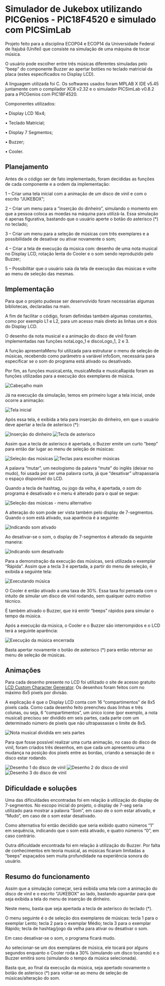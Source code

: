 
# Simulador de Jukebox utilizando PICGenios - PIC18F4520 e simulado com PICSimLab

Projeto feito para a disciplina ECOP04 e ECOP14 da Universidade Federal de Itajubá (Unifei) que consiste na simulação de uma máquina de tocar música. 

O usuário pode escolher entre três músicas diferentes simuladas pelo “beep” do componente Buzzer ao apertar botões no teclado matricial da placa (estes especificados no Display LCD).
	
  A linguagem utilizada foi C. Os softwares usados foram MPLAB X IDE v5.45 juntamente com o compilador XC8 v2.32 e o simulador PICSimLab v0.8.2 para a PICGenios com PIC18F4520.

Componentes utilizados:

• Display LCD 16x4;

• Teclado Matricial;

• Display 7 Segmentos;

• Buzzer;

• Cooler.

## Planejamento

Antes de o código ser de fato implementado, foram decididas as funções de cada componente e a ordem da implementação:

1 – Criar uma tela inicial com a animação de um disco de vinil e com o escrito “JUKEBOX”;

2 – Criar um menu para a “inserção do dinheiro”, simulando o momento em que a pessoa coloca as moedas na máquina para utilizá-la. Essa simulação é apenas figurativa, bastando que o usuário aperte o botão do asterisco (*) no teclado;

3 – Criar um menu para a seleção de músicas com três exemplares e a possibilidade de desativar ou ativar novamente o som;

4 – Criar a tela de execução da música com: desenho de uma nota musical no Display LCD, rotação lenta do Cooler e o som sendo reproduzido pelo Buzzer;

5 – Possibilitar que o usuário saia da tela de execução das músicas e volte ao menu de seleção das mesmas.

## Implementação

Para que o projeto pudesse ser desenvolvido foram necessárias algumas bibliotecas, declaradas na main.

A fim de facilitar o código, foram definidas também algumas constantes, como por exemplo L1 e L2, para um acesso mais direto às linhas um e dois do Display LCD.

O desenho da nota musical e a animação do disco de vinil foram implementadas nas funções notaLogo_1 e discoLogo_1, 2 e 3. 

A função apresentaMenu foi utilizada para estruturar o menu de seleção de músicas, recebendo como parâmetro a variável infoSom, necessária para especificar se o som do programa está ativado ou desativado. 

Por fim, as funções musicaLenta, musicaMedia e musicaRapida foram as funções utilizadas para a execução dos exemplares de música.

![Cabeçalho main](https://i.ibb.co/jTLVZRt/codigo-01.png)

Já na execução da simulação, temos em primeiro lugar a tela inicial, onde ocorre a animação:

![Tela inicial](https://i.ibb.co/ScHbSmW/simula-o-01.png)

Após essa tela, é exibida a tela para inserção do dinheiro, em que o usuário deve apertar a tecla de asterisco (*):

![Inserção do dinheiro](https://i.ibb.co/D43LXdK/simula-o-02.png)
![Tecla de asterisco](https://i.ibb.co/HXDzWjV/teclado-01.png)

Assim que a tecla de asterisco é apertada, o Buzzer emite um curto “beep” para então dar lugar ao menu de seleção de músicas:

![Seleção das músicas](https://i.ibb.co/cYR7ZSx/simula-o-03.png)
![Teclas para escolher músicas](https://i.ibb.co/8D2bXpW/teclado-03.png)

A palavra “mutar”, um neologismo da palavra “mute” do inglês (deixar no mudo), foi usada por ser uma palavra curta, já que “desativar” ultrapassaria o espaço disponível do LCD. 

Quando a tecla de hashtag, ou jogo da velha, é apertada, o som do programa é desativado e o menu é alterado para o qual se segue:

![Seleção das músicas - menu alternativo](https://i.ibb.co/R37yvsV/simula-o-04.png)

A alteração do som pode ser vista também pelo display de 7-segmentos. Quando o som está ativado, sua aparência é a seguinte:

![Indicando som ativado](https://i.ibb.co/vHtX1n1/simula-o-05.png)

Ao desativar-se o som, o display de 7-segmentos é alterado da seguinte maneira:

![Indicando som desativado](https://i.ibb.co/nsCPhzX/simula-o-06.png)

Para a demonstração da execução das músicas, será utilizada o exemplar “Rápida”. Assim que a tecla 3 é apertada, a partir do menu de seleção, é exibida a seguinte tela:

![Executando música](https://i.ibb.co/BZbBfDM/simula-o-07.png)

O Cooler é então ativado a uma taxa de 30%. Essa taxa foi pensada com o intuito de simular um disco de vinil rodando, sem qualquer outro motivo técnico. 

É também ativado o Buzzer, que irá emitir “beeps” rápidos para simular o tempo da música.

Após a execução da música, o Cooler e o Buzzer são interrompidos e o LCD terá a seguinte aparência:

![Execução da música encerrada](https://i.ibb.co/Srv1RTg/simula-o-08.png)

Basta apertar novamente o botão de asterisco (*) para então retornar ao menu de seleção de músicas.

## Animações

Para cada desenho presente no LCD foi utilizado o site de acesso gratuito [LCD Custom Character Generator](https://maxpromer.github.io/LCD-Character-Creator/). Os desenhos foram feitos com no máximo 8x5 pixels por divisão.

A explicação é que o Display LCD conta com 16 “compartimentos” de 8x5 pixels cada. Como cada desenho feito preencheu duas linhas e três colunas, ou seja, 6 “compartimentos”, um único ícone (por exemplo, a nota musical) precisou ser dividido em seis partes, cada parte com um determinado número de pixels que não ultrapassasse o limite de 8x5.

![Nota musical dividida em seis partes](https://i.ibb.co/jw08Ngy/lcd-01.png)

Para que fosse possível realizar uma curta animação, no caso do disco de vinil, foram criados três desenhos, em que cada um apresentou uma mudança na posição dos pixels entre as bordas, criando a sensação de o disco estar rodando.

![Desenho 1 do disco de vinil](https://i.ibb.co/smD1bWT/lcd-02.png)
![Desenho 2 do disco de vinil](https://i.ibb.co/wJ27hMQ/lcd-06.png)
![Desenho 3 do disco de vinil](https://i.ibb.co/pdkfZ4R/lcd-04.png)

## Dificuldade e soluções

Uma das dificuldades encontradas foi em relação à utilização do display de 7-segmentos. No escopo inicial do projeto, o display de 7-seg seria utilizado para mostrar a palavra “Som”, em caso de o som estar ativado, e “Mudo”, em caso de o som estar desativado.

Como alternativa foi então decidido que seria exibido quatro números “1” em sequência, indicando que o som está ativado, e quatro números “0”, em caso contrário.

Outra dificuldade encontrada foi em relação à utilização do Buzzer. Por falta de conhecimentos em teoria musical, as músicas ficaram limitadas a “beeps” espaçados sem muita profundidade na experiência sonora do usuário.

## Resumo do funcionamento

Assim que a simulação começar, será exibida uma tela com a animação do disco de vinil e o escrito “JUKEBOX” ao lado, bastando aguardar para que seja exibida a tela do menu de inserção de dinheiro. 

Neste menu, basta que seja apertada a tecla de asterisco do teclado (*). 

O menu seguinte é o de seleção dos exemplares de músicas: tecla 1 para o exemplar Lento; tecla 2 para o exemplar Médio; tecla 3 para o exemplar Rápido; tecla de hashtag/jogo da velha para ativar ou desativar o som. 

Em caso desativar-se o som, o programa ficará mudo. 

Ao selecionar-se um dos exemplares de música, ele tocará por alguns segundos enquanto o Cooler roda a 30% (simulando um disco tocando) e o Buzzer emitirá sons (simulando o tempo da música selecionada). 

Basta que, ao final da execução da música, seja apertado novamente o botão de asterisco (*) para voltar-se ao menu de seleção de músicas/alteração do som.
